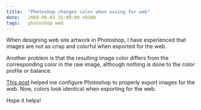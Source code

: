 ```yaml
---
title:  "Photoshop changes color when saving for web"
date:   2009-06-01 15:00:00 +0100
tags:	photoshop web
---
```



When designing web site artwork in Photoshop, I have experienced that images are
not as crisp and colorful when exported for the web.

Another problem is that the resulting image color differs from the corresponding
color in the raw image, although nothing is done to the color profile or balance.

[This post](http://www.viget.com/inspire/the-mysterious-save-for-web-color-shift/)
helped me configure Photoshop to properly export images for the web. Now, colors
look identical when exporting for the web.

Hope it helps!